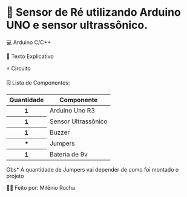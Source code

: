 # 🚛 Sensor de Ré utilizando Arduino UNO e sensor ultrassônico.

💻 Arduino C/C++

📄 Texto Explicativo

⚡ Circuito

🗒️ Lista de Componentes:
<table class="table table-success">
 <thead>
    <tr>
      <th scope="col">Quantidade</th>
      <th scope="col">Componente</th>
    </tr>
  </thead>
  <tr>
      <th scope="row">1</th>
      <td>Arduino Uno R3</td>
   </tr>
    <tr>
      <th scope="row">1</th>
      <td>Sensor Ultrassônico</td>
   </tr>
       <tr>
      <th scope="row">1</th>
      <td>Buzzer</td>
   </tr>
       <tr>
      <th scope="row">*</th>
      <td>Jumpers</td>
   </tr>
    <tr>
      <th scope="row">1</th>
      <td>Bateria de 9v</td>
   </tr>
</table>
Obs* A quantidade de Jumpers vai depender de como foi montado o projeto

🧑‍💻 Feito por: Milênio Rocha
